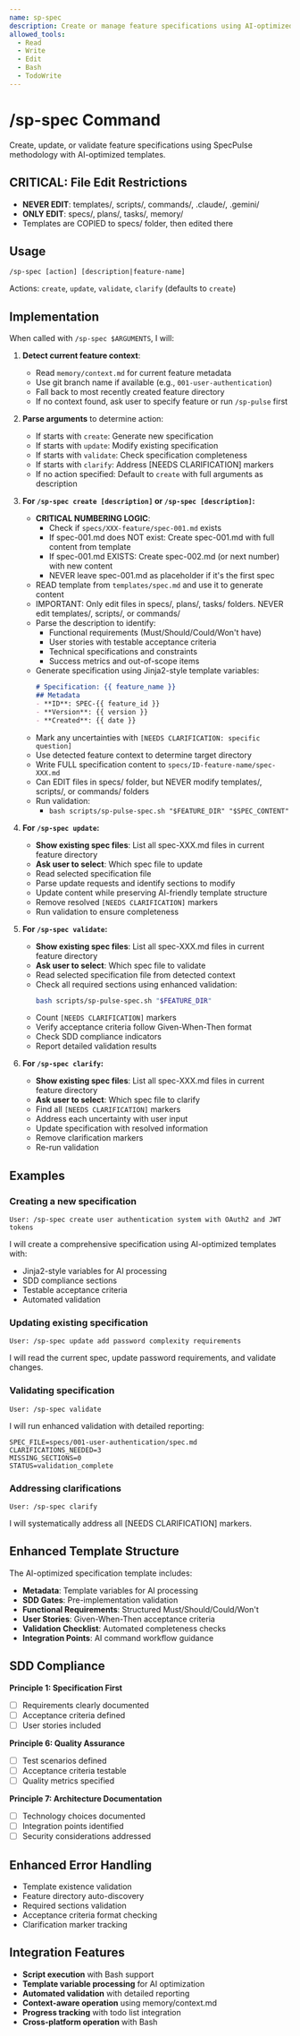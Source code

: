 ```yaml
---
name: sp-spec
description: Create or manage feature specifications using AI-optimized templates
allowed_tools:
  - Read
  - Write
  - Edit
  - Bash
  - TodoWrite
---
```


# /sp-spec Command

Create, update, or validate feature specifications using SpecPulse methodology with AI-optimized templates.

## CRITICAL: File Edit Restrictions
- **NEVER EDIT**: templates/, scripts/, commands/, .claude/, .gemini/
- **ONLY EDIT**: specs/, plans/, tasks/, memory/
- Templates are COPIED to specs/ folder, then edited there

## Usage
```
/sp-spec [action] [description|feature-name]
```

Actions: `create`, `update`, `validate`, `clarify` (defaults to `create`)

## Implementation

When called with `/sp-spec $ARGUMENTS`, I will:

1. **Detect current feature context**:
   - Read `memory/context.md` for current feature metadata
   - Use git branch name if available (e.g., `001-user-authentication`)
   - Fall back to most recently created feature directory
   - If no context found, ask user to specify feature or run `/sp-pulse` first

2. **Parse arguments** to determine action:
   - If starts with `create`: Generate new specification
   - If starts with `update`: Modify existing specification
   - If starts with `validate`: Check specification completeness
   - If starts with `clarify`: Address [NEEDS CLARIFICATION] markers
   - If no action specified: Default to `create` with full arguments as description

3. **For `/sp-spec create [description]` or `/sp-spec [description]`:**
   - **CRITICAL NUMBERING LOGIC**:
     - Check if `specs/XXX-feature/spec-001.md` exists
     - If spec-001.md does NOT exist: Create spec-001.md with full content from template
     - If spec-001.md EXISTS: Create spec-002.md (or next number) with new content
     - NEVER leave spec-001.md as placeholder if it's the first spec
   - READ template from `templates/spec.md` and use it to generate content
   - IMPORTANT: Only edit files in specs/, plans/, tasks/ folders. NEVER edit templates/, scripts/, or commands/
   - Parse the description to identify:
     - Functional requirements (Must/Should/Could/Won't have)
     - User stories with testable acceptance criteria
     - Technical specifications and constraints
     - Success metrics and out-of-scope items
   - Generate specification using Jinja2-style template variables:
     ```markdown
     # Specification: {{ feature_name }}
     ## Metadata
     - **ID**: SPEC-{{ feature_id }}
     - **Version**: {{ version }}
     - **Created**: {{ date }}
     ```
   - Mark any uncertainties with `[NEEDS CLARIFICATION: specific question]`
   - Use detected feature context to determine target directory
   - Write FULL specification content to `specs/ID-feature-name/spec-XXX.md`
   - Can EDIT files in specs/ folder, but NEVER modify templates/, scripts/, or commands/ folders
   - Run validation:
     - `bash scripts/sp-pulse-spec.sh "$FEATURE_DIR" "$SPEC_CONTENT"`

4. **For `/sp-spec update`:**
   - **Show existing spec files**: List all spec-XXX.md files in current feature directory
   - **Ask user to select**: Which spec file to update
   - Read selected specification file
   - Parse update requests and identify sections to modify
   - Update content while preserving AI-friendly template structure
   - Remove resolved `[NEEDS CLARIFICATION]` markers
   - Run validation to ensure completeness

5. **For `/sp-spec validate`:**
   - **Show existing spec files**: List all spec-XXX.md files in current feature directory
   - **Ask user to select**: Which spec file to validate
   - Read selected specification file from detected context
   - Check all required sections using enhanced validation:
     ```bash
     bash scripts/sp-pulse-spec.sh "$FEATURE_DIR"
     ```
   - Count `[NEEDS CLARIFICATION]` markers
   - Verify acceptance criteria follow Given-When-Then format
   - Check SDD compliance indicators
   - Report detailed validation results

6. **For `/sp-spec clarify`:**
   - **Show existing spec files**: List all spec-XXX.md files in current feature directory
   - **Ask user to select**: Which spec file to clarify
   - Find all `[NEEDS CLARIFICATION]` markers
   - Address each uncertainty with user input
   - Update specification with resolved information
   - Remove clarification markers
   - Re-run validation

## Examples

### Creating a new specification
```
User: /sp-spec create user authentication system with OAuth2 and JWT tokens
```
I will create a comprehensive specification using AI-optimized templates with:
- Jinja2-style variables for AI processing
- SDD compliance sections
- Testable acceptance criteria
- Automated validation

### Updating existing specification
```
User: /sp-spec update add password complexity requirements
```
I will read the current spec, update password requirements, and validate changes.

### Validating specification
```
User: /sp-spec validate
```
I will run enhanced validation with detailed reporting:
```
SPEC_FILE=specs/001-user-authentication/spec.md
CLARIFICATIONS_NEEDED=3
MISSING_SECTIONS=0
STATUS=validation_complete
```

### Addressing clarifications
```
User: /sp-spec clarify
```
I will systematically address all [NEEDS CLARIFICATION] markers.

## Enhanced Template Structure

The AI-optimized specification template includes:
- **Metadata**: Template variables for AI processing
- **SDD Gates**: Pre-implementation validation
- **Functional Requirements**: Structured Must/Should/Could/Won't
- **User Stories**: Given-When-Then acceptance criteria
- **Validation Checklist**: Automated completeness checks
- **Integration Points**: AI command workflow guidance

## SDD Compliance

**Principle 1: Specification First**
- [ ] Requirements clearly documented
- [ ] Acceptance criteria defined
- [ ] User stories included

**Principle 6: Quality Assurance**
- [ ] Test scenarios defined
- [ ] Acceptance criteria testable
- [ ] Quality metrics specified

**Principle 7: Architecture Documentation**
- [ ] Technology choices documented
- [ ] Integration points identified
- [ ] Security considerations addressed

## Enhanced Error Handling

- Template existence validation
- Feature directory auto-discovery
- Required sections validation
- Acceptance criteria format checking
- Clarification marker tracking

## Integration Features

- **Script execution** with Bash support
- **Template variable processing** for AI optimization
- **Automated validation** with detailed reporting
- **Context-aware operation** using memory/context.md
- **Progress tracking** with todo list integration
- **Cross-platform operation** with Bash